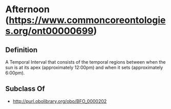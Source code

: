 # Afternoon (https://www.commoncoreontologies.org/ont00000699)

## Definition
A Temporal Interval that consists of the temporal regions between when the sun is at its apex (approximately 12:00pm) and when it sets (approximately 6:00pm).

## Subclass Of
- http://purl.obolibrary.org/obo/BFO_0000202

